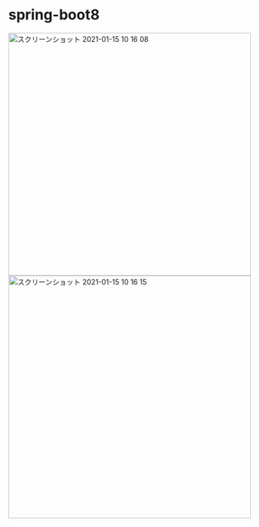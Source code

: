 # spring-boot8
<img width="482" alt="スクリーンショット 2021-01-15 10 16 08" src="https://user-images.githubusercontent.com/58727760/104668058-c0c78700-571a-11eb-9b11-ee45dbbd996c.png">

<img width="482" alt="スクリーンショット 2021-01-15 10 16 15" src="https://user-images.githubusercontent.com/58727760/104668078-c7ee9500-571a-11eb-91f8-2472a72c338b.png">

